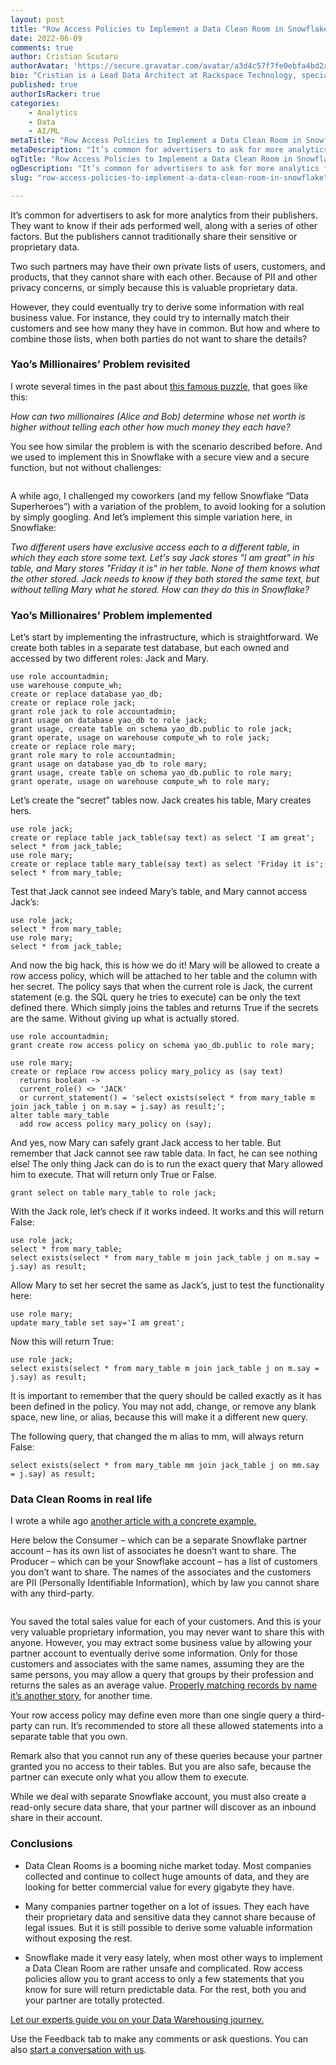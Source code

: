 ```yaml
---
layout: post
title: "Row Access Policies to Implement a Data Clean Room in Snowflake"
date: 2022-06-09
comments: true
author: Cristian Scutaru 
authorAvatar: 'https://secure.gravatar.com/avatar/a3d4c57f7fe0ebfa4bd2aba864618eaf'
bio: "Cristian is a Lead Data Architect at Rackspace Technology, specializing in Snowflake delivery projects and promoting their Snowflake practice overall. Selected by Snowflake as their only “Data Superhero” in Canada in 2022. Certified Solutions Architect in each of the top three cloud hypescalers: AWS, Azure and GCP, with over a dozen certification exams in total on these platforms. Over 25 certification exams passed in the last two years alone. Instructor on Udemy, with practice tests for certification exams on Cassandra, Neo4j, Redis, or Couchbase, replicated as Kindle or paperback books on Amazon. Over three decades of practical experience in software development, architecture, and project management. Former Microsoft employee, in the SQL Server and Windows groups."
published: true
authorIsRacker: true
categories:
    - Analytics
    - Data
    - AI/ML
metaTitle: "Row Access Policies to Implement a Data Clean Room in Snowflake"
metaDescription: "It’s common for advertisers to ask for more analytics from their publishers. They want to know if their ads performed well, along with a series of other factors. But the publishers cannot traditionally share their sensitive or proprietary data."
ogTitle: "Row Access Policies to Implement a Data Clean Room in Snowflake"
ogDescription: "It’s common for advertisers to ask for more analytics from their publishers. They want to know if their ads performed well, along with a series of other factors. But the publishers cannot traditionally share their sensitive or proprietary data."
slug: "row-access-policies-to-implement-a-data-clean-room-in-snowflake"

---
```


It’s common for advertisers to ask for more analytics from their publishers. They want to know if their ads performed well, along with a series of other factors. But the publishers cannot traditionally share their sensitive or proprietary data.

Two such partners may have their own private lists of users, customers, and products, that they cannot share with each other. Because of PII and other privacy concerns, or simply because this is valuable proprietary data. 


<!--more-->

However, they could eventually try to derive some information with real business value. For instance, they could try to internally match their customers and see how many they have in common. But how and where to combine those lists, when both parties do not want to share the details?

### Yao’s Millionaires’ Problem revisited
I wrote several times in the past about [this famous puzzle](https://medium.com/infostrux-solutions/snowflake-data-clean-rooms-the-problem-with-yaos-millionaires-problem-442ac1c22653), that goes like this: 

*How can two millionaires (Alice and Bob) determine whose net worth is higher without telling each other how much money they each have?*



You see how similar the problem is with the scenario described before. And we used to implement this in Snowflake with a secure view and a secure function, but not without challenges: 

<img src=Picture1.png title="" alt="">


A while ago, I challenged my coworkers (and my fellow Snowflake “Data Superheroes”) with a variation of the problem, to avoid looking for a solution by simply googling. And let’s implement this simple variation here, in Snowflake: 

*Two different users have exclusive access each to a different table, in which they each store some text. Let's say Jack stores "I am great" in his table, and Mary stores "Friday it is" in her table. None of them knows what the other stored. Jack needs to know if they both stored the same text, but without telling Mary what he stored. How can they do this in Snowflake?*

### Yao’s Millionaires’ Problem implemented

Let’s start by implementing the infrastructure, which is straightforward. We create both tables in a separate test database, but each owned and accessed by two different roles: Jack and Mary.

```
use role accountadmin;
use warehouse compute_wh;
create or replace database yao_db;
create or replace role jack;
grant role jack to role accountadmin;
grant usage on database yao_db to role jack;
grant usage, create table on schema yao_db.public to role jack;
grant operate, usage on warehouse compute_wh to role jack;
create or replace role mary;
grant role mary to role accountadmin;
grant usage on database yao_db to role mary;
grant usage, create table on schema yao_db.public to role mary;
grant operate, usage on warehouse compute_wh to role mary;
```
Let’s create the “secret” tables now. Jack creates his table, Mary creates hers.

```
use role jack;
create or replace table jack_table(say text) as select 'I am great';
select * from jack_table;
use role mary;
create or replace table mary_table(say text) as select 'Friday it is';
select * from mary_table;
```

Test that Jack cannot see indeed Mary’s table, and Mary cannot access Jack’s:
```
use role jack;
select * from mary_table;
use role mary;
select * from jack_table;
```

And now the big hack, this is how we do it! Mary will be allowed to create a row access policy, which will be attached to her table and the column with her secret. The policy says that when the current role is Jack, the current statement (e.g. the SQL query he tries to execute) can be only the text defined there. Which simply joins the tables and returns True if the secrets are the same. Without giving up what is actually stored.

```
use role accountadmin;
grant create row access policy on schema yao_db.public to role mary;

use role mary;
create or replace row access policy mary_policy as (say text)
  returns boolean ->
  current_role() <> 'JACK'
  or current_statement() = 'select exists(select * from mary_table m join jack_table j on m.say = j.say) as result;';
alter table mary_table
  add row access policy mary_policy on (say);
```


And yes, now Mary can safely grant Jack access to her table. But remember that Jack cannot see raw table data. In fact, he can see nothing else! The only thing Jack can do is to run the exact query that Mary allowed him to execute. That will return only True or False. 

```   
grant select on table mary_table to role jack;
```

With the Jack role, let’s check if it works indeed. It works and this will return False:

```
use role jack;
select * from mary_table;
select exists(select * from mary_table m join jack_table j on m.say = j.say) as result;
```

Allow Mary to set her secret the same as Jack’s, just to test the functionality here: 

```
use role mary;
update mary_table set say='I am great';
```

Now this will return True:

```
use role jack;
select exists(select * from mary_table m join jack_table j on m.say = j.say) as result;
```

It is important to remember that the query should be called exactly as it has been defined in the policy. You may not add, change, or remove any blank space, new line, or alias, because this will make it a different new query.

The following query, that changed the m alias to mm, will always return False:

```
select exists(select * from mary_table mm join jack_table j on mm.say = j.say) as result;
```
### Data Clean Rooms in real life

I wrote a while ago [another article with a concrete example.](https://medium.com/snowflake/snowflake-data-clean-rooms-with-row-access-policies-4892ea266bab) 

Here below the Consumer – which can be a separate Snowflake partner account – has its own list of associates he doesn’t want to share. The Producer – which can be your Snowflake account – has a list of customers you don’t want to share. The names of the associates and the customers are PII (Personally Identifiable Information), which by law you cannot share with any third-party. 

<img src=Picture11.png title="" alt="">

You saved the total sales value for each of your customers. And this is your very valuable proprietary information, you may never want to share this with anyone. However, you may extract some business value by allowing your partner account to eventually derive some information. Only for those customers and associates with the same names, assuming they are the same persons, you may allow a query that groups by their profession and returns the sales as an average value. [Properly matching records by name it’s another story](https://medium.com/infostrux-solutions/how-to-properly-match-records-in-a-snowflake-data-clean-room-4bdfdcbcb56c), for another time.


Your row access policy may define even more than one single query a third-party can run. It’s recommended to store all these allowed statements into a separate table that you own. 

Remark also that you cannot run any of these queries because your partner granted you no access to their tables. But you are also safe, because the partner can execute only what you allow them to execute.

While we deal with separate Snowflake account, you must also create a read-only secure data share, that your partner will discover as an inbound share in their account.

### Conclusions

-	Data Clean Rooms is a booming niche market today. Most companies collected and continue to collect huge amounts of data, and they are looking for better commercial value for every gigabyte they have.

-	Many companies partner together on a lot of issues. They each have their proprietary data and sensitive data they cannot share because of legal issues. But it is still possible to derive some valuable information without exposing the rest.

-	Snowflake made it very easy lately, when most other ways to implement a Data Clean Room are rather unsafe and complicated. Row access policies allow you to grant access to only a few statements that you know for sure will return predictable data. For the rest, both you and your partner are totally protected.



<a class="cta purple" id="cta" href="https://www.rackspace.com/data/data-warehouses">Let our experts guide you on your Data Warehousing journey.</a>

Use the Feedback tab to make any comments or ask questions. You can also
[start a conversation with us](https://www.rackspace.com/contact).
